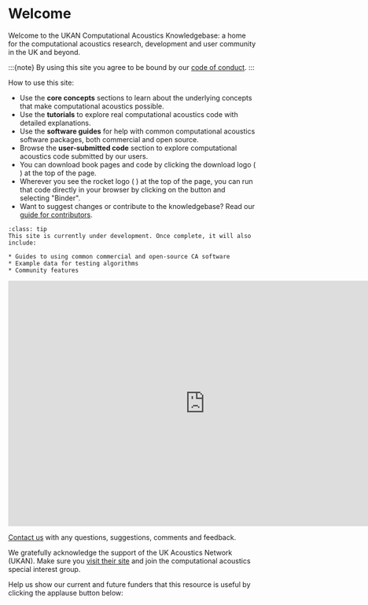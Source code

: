 # Welcome 

Welcome to the UKAN Computational Acoustics Knowledgebase: a home for the computational acoustics research, development and user community in the UK and beyond.

:::{note}
By using this site you agree to be bound by our [code of conduct](about/code-of-conduct).
:::

How to use this site:

- Use the **core concepts** sections to learn about the underlying concepts that make computational acoustics possible.
- Use the **tutorials** to explore real computational acoustics code with detailed explanations. 
- Use the **software guides** for help with common computational acoustics software packages, both commercial and open source.
- Browse the **user-submitted code** section to explore computational acoustics code submitted by our users.
- You can download book pages and code by clicking the download logo ( <i class="fas fa-download"></i> ) at the top of the page.
- Wherever you see the rocket logo ( <i class="fas fa-rocket"></i> ) at the top of the page, you can run that code directly in your browser by clicking on the button and selecting "Binder".
- Want to suggest changes or contribute to the knowledgebase? Read our [guide for contributors](about/contribution-guide).

```{admonition} More content to follow!
:class: tip
This site is currently under development. Once complete, it will also include:

* Guides to using common commercial and open-source CA software
* Example data for testing algorithms
* Community features

```

<iframe src="https://docs.google.com/forms/d/e/1FAIpQLSfRASVBDDqw7gumQ_Ct4Yy8uGzN4k5za6SiVlisJYrxpqFPgA/viewform?embedded=true" width="800" height="500" frameborder="0" marginheight="0" marginwidth="0">Loading…</iframe>

[Contact us](mailto:ukan.ca.knowledgebase@gmail.com) with any questions, suggestions, comments and feedback.

We gratefully acknowledge the support of the UK Acoustics Network (UKAN). Make sure you [visit their site](https://acoustics.ac.uk/) and join the computational acoustics special interest group.

Help us show our current and future funders that this resource is useful by clicking the applause button below:

<div>
<link rel="stylesheet" href="https://unpkg.com/applause-button/dist/applause-button.css" />
<script src="https://unpkg.com/applause-button/dist/applause-button.js"></script>
<applause-button style="width: 30px; height: 30px;"/>
</div>
